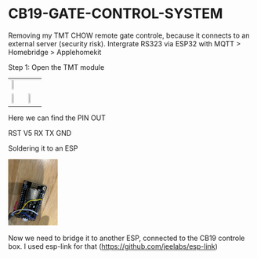 # CB19-GATE-CONTROL-SYSTEM

Removing my TMT CHOW remote gate controle, because it connects to an external server (security risk). Intergrate RS323 via ESP32 with MQTT > Homebridge > Applehomekit

Step 1:
Open the TMT module

<table>
<tr><td>
<img src="https://user-images.githubusercontent.com/14312145/198314056-47c4af81-4ce5-4bf7-b1a2-107f2e96255c.png" width=40% height=40%>

</td></tr>
<tr><td>
<img src="https://github.com/RPJacobs/CB19-GATE-CONTROL-SYSTEM/blob/main/img/tmt1.jpg?raw=true" width=20% height=20%>
</td><td>
<img src="https://github.com/RPJacobs/CB19-GATE-CONTROL-SYSTEM/blob/main/img/tmt2.jpg?raw=true" width=20% height=20%>
</td></tr>
</table>

Here we can find the PIN OUT

RST
V5
RX
TX
GND

Soldering it to an ESP

<img src="https://github.com/RPJacobs/CB19-GATE-CONTROL-SYSTEM/blob/main/img/esp.jpg?raw=true" width=20% height=20%>

Now we need to bridge it to another ESP, connected to the CB19 controle box. I used esp-link for that (https://github.com/jeelabs/esp-link)







